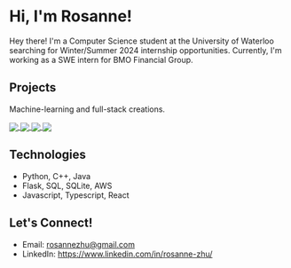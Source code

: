 # Hi, I'm Rosanne!
Hey there! I'm a Computer Science student at the University of Waterloo searching for Winter/Summer 2024 internship opportunities. Currently, I'm working as a SWE intern for BMO Financial Group.

## Projects
Machine-learning and full-stack creations.
<br/>
  <p>
    <a href="https://github.com/roskzhu/iSpy">
      <img align="center" src="https://github-readme-stats-git-masterrstaa-rickstaa.vercel.app/api/pin/?username=roskzhu&repo=iSpy&theme=gotham&show_owner=true"/>
    </a>
    <a href="https://github.com/roskzhu/CollaboraCart">
      <img align="center" src="https://github-readme-stats-git-masterrstaa-rickstaa.vercel.app/api/pin/?username=roskzhu&repo=CollaboraCart&theme=gotham&show_owner=true"/>
    </a>
    <a href="https://github.com/roskzhu/FridgeSmart">
      <img align="center" src="https://github-readme-stats-git-masterrstaa-rickstaa.vercel.app/api/pin/?username=roskzhu&repo=FridgeSmart&theme=gotham&show_owner=true"/>
    </a>
    <a href="https://github.com/roskzhu/AutonomyBootcamp">
      <img align="center" src="https://github-readme-stats-git-masterrstaa-rickstaa.vercel.app/api/pin/?username=roskzhu&repo=AutonomyBootcamp&theme=gotham&show_owner=true"/>
    </a>
  </p>

</details>

## Technologies
* Python, C++, Java
* Flask, SQL, SQLite, AWS
* Javascript, Typescript, React

## Let's Connect!
* Email: rosannezhu@gmail.com
* LinkedIn: https://www.linkedin.com/in/rosanne-zhu/
